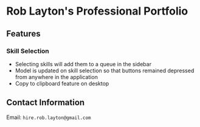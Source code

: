 # Rob Layton's Professional Portfolio

## Features

### Skill Selection
- Selecting skills will add them to a queue in the sidebar
- Model is updated on skill selection so that buttons remained depressed from anywhere in the application
- Copy to clipboard feature on desktop

## Contact Information

Email: `hire.rob.layton@gmail.com`
